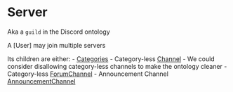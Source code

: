 # Server

Aka a `guild` in the Discord ontology

A [User] may join multiple servers

Its children are either:
    - [Categories](Category.md)
    - Category-less [Channel](Channel.md) 
        - We could consider disallowing category-less channels to make the ontology cleaner
    - Category-less [ForumChannel](ForumChannel)
    - Announcement Channel [AnnouncementChannel](AnnouncemendChannel)